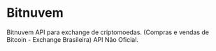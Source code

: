 # Bitnuvem
Bitnuvem API para exchange de criptomoedas. (Compras e vendas de Bitcoin - Exchange Brasileira) API Não Oficial.
